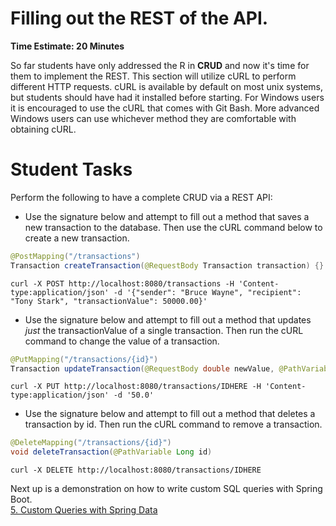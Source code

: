 # Filling out the REST of the API. 
**Time Estimate: 20 Minutes**

So far students have only addressed the R in **CRUD** and now it's time for them to implement the REST. 
This section will utilize cURL to perform different HTTP requests. cURL is available by default on most
unix systems, but students should have had it installed before starting. For Windows users it is encouraged
to use the cURL that comes with Git Bash.  More advanced Windows users can use whichever method they are comfortable
with obtaining cURL.

# Student Tasks
Perform the following to have a complete CRUD via a REST API:

* Use the signature below and attempt to fill out a method that saves a new transaction to the database. Then
  use the cURL command below to create a new transaction.
```java  
@PostMapping("/transactions")
Transaction createTransaction(@RequestBody Transaction transaction) {}
```
```
curl -X POST http://localhost:8080/transactions -H 'Content-type:application/json' -d '{"sender": "Bruce Wayne", "recipient": "Tony Stark", "transactionValue": 50000.00}'
```
* Use the signature below and attempt to fill out a method that updates *just* the transactionValue of a 
  single transaction. Then run the cURL command to change the value of a transaction.
```java 
@PutMapping("/transactions/{id}")
Transaction updateTransaction(@RequestBody double newValue, @PathVariable Long id) {}
```

```
curl -X PUT http://localhost:8080/transactions/IDHERE -H 'Content-type:application/json' -d '50.0'
```

* Use the signature below and attempt to fill out a method that deletes a transaction by id. Then run the
  cURL command to remove a transaction.
```java  
@DeleteMapping("/transactions/{id}")
void deleteTransaction(@PathVariable Long id) 
```
```
curl -X DELETE http://localhost:8080/transactions/IDHERE 
```

Next up is a demonstration on how to write custom SQL queries with Spring Boot.  
[5. Custom Queries with Spring Data](../demonstrations/5-queries.md)  